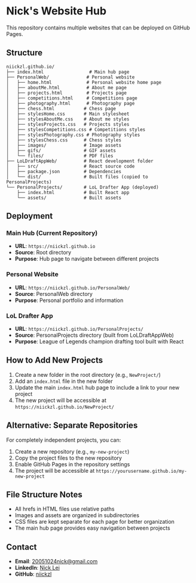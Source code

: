 # Nick's Website Hub

This repository contains multiple websites that can be deployed on GitHub Pages.

## Structure

```
niickzl.github.io/
├── index.html                 # Main hub page
├── PersonalWeb/              # Personal website
│   ├── home.html             # Personal website home page
│   ├── aboutMe.html          # About me page
│   ├── projects.html         # Projects page
│   ├── competitions.html     # Competitions page
│   ├── photography.html      # Photography page
│   ├── chess.html           # Chess page
│   ├── stylesHome.css       # Main stylesheet
│   ├── stylesAboutMe.css    # About me styles
│   ├── stylesProjects.css   # Projects styles
│   ├── stylesCompetitions.css # Competitions styles
│   ├── stylesPhotography.css # Photography styles
│   ├── stylesChess.css      # Chess styles
│   ├── images/              # Image assets
│   ├── gifs/                # GIF assets
│   └── files/               # PDF files
├── LoLDraftAppWeb/          # React development folder
│   ├── src/                 # React source code
│   ├── package.json         # Dependencies
│   └── dist/                # Built files (copied to PersonalProjects)
└── PersonalProjects/        # LoL Drafter App (deployed)
    ├── index.html           # Built React app
    └── assets/              # Built assets
```

## Deployment

### Main Hub (Current Repository)
- **URL**: `https://niickzl.github.io`
- **Source**: Root directory
- **Purpose**: Hub page to navigate between different projects

### Personal Website
- **URL**: `https://niickzl.github.io/PersonalWeb/`
- **Source**: PersonalWeb directory
- **Purpose**: Personal portfolio and information

### LoL Drafter App
- **URL**: `https://niickzl.github.io/PersonalProjects/`
- **Source**: PersonalProjects directory (built from LoLDraftAppWeb)
- **Purpose**: League of Legends champion drafting tool built with React

## How to Add New Projects

1. Create a new folder in the root directory (e.g., `NewProject/`)
2. Add an `index.html` file in the new folder
3. Update the main `index.html` hub page to include a link to your new project
4. The new project will be accessible at `https://niickzl.github.io/NewProject/`

## Alternative: Separate Repositories

For completely independent projects, you can:

1. Create a new repository (e.g., `my-new-project`)
2. Copy the project files to the new repository
3. Enable GitHub Pages in the repository settings
4. The project will be accessible at `https://yourusername.github.io/my-new-project`

## File Structure Notes

- All hrefs in HTML files use relative paths
- Images and assets are organized in subdirectories
- CSS files are kept separate for each page for better organization
- The main hub page provides easy navigation between projects

## Contact

- **Email**: 20051024nick@gmail.com
- **LinkedIn**: [Nick Lei](https://www.linkedin.com/in/nickl24/)
- **GitHub**: [niickzl](https://github.com/niickzl)